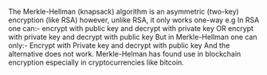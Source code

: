 The Merkle-Hellman (knapsack) algorithm is an asymmetric (two-key) encryption (like RSA) however, unlike RSA, it only works one-way e.g
In RSA one can:-
 encrypt with public key and decrypt with private key
OR
encrypt with private key and decrypt with public key
But in Merkle-Hellman one can only:-
Encrypt with Private key and decrypt with public key
And the alternative does not work.
Merkle-Helman has found use in blockchain encryption especially in cryptocurrencies like bitcoin.